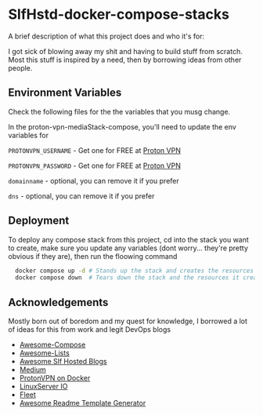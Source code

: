 
# SlfHstd-docker-compose-stacks

A brief description of what this project does and who it's for:

I got sick of blowing away my shit and having to build stuff from scratch. Most this stuff is inspired by a need, then by borrowing ideas from other people.




## Environment Variables

Check the following files for the the variables that you musg change.

In the proton-vpn-mediaStack-compose, you'll need to update the env variables for 


`PROTONVPN_USERNAME` - Get one for FREE at [Proton VPN](https://protonvpn.com/) 

`PROTONVPN_PASSWORD` - Get one for FREE at [Proton VPN](https://protonvpn.com/)

`domainname` - optional, you can remove it if you prefer

`dns` - optional, you can remove it if you prefer
## Deployment

To deploy any compose stack from this project, cd into the stack you want to create, make sure you update any variables (dont worry... they're pretty obvious if they are), then run the floowing command

```bash
  docker compose up -d # Stands up the stack and creates the resources for them if they don't exsist (assuming all permissions are corect)
  docker compose down  # Tears down the stack and the resources it creates from the folder it's stood up from
```




## Acknowledgements

Mostly born out of boredom and my quest for knowledge, I borrowed a lot of ideas for this from work and legit DevOps blogs 
 
 - [Awesome-Compose](https://github.com/docker/awesome-compose)
 - [Awesome-Lists](https://github.com/topics/awesome)
 - [Awesome Slf Hosted Blogs](https://lmgtfy.app/?q=how+to+run+and+instal+docker+and+docker+compose)
 - [Medium](https://medium.com/)
 - [ProtonVPN on Docker](https://tprasadtp.github.io/protonvpn-docker/#/)
 - [LinuxServer IO](https://www.linuxserver.io/)
 - [Fleet](https://fleet.linuxserver.io)
 - [Awesome Readme Template Generator](https://readme.so/)
